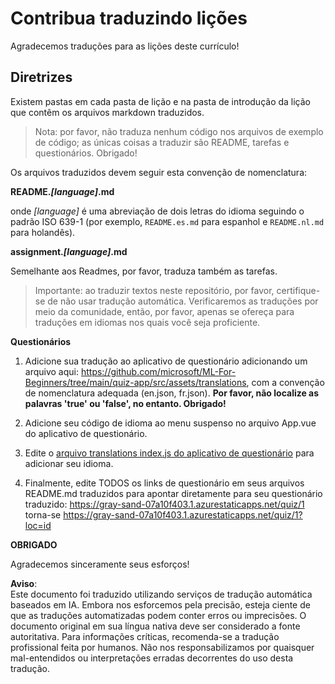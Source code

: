 # Contribua traduzindo lições

Agradecemos traduções para as lições deste currículo!
## Diretrizes

Existem pastas em cada pasta de lição e na pasta de introdução da lição que contêm os arquivos markdown traduzidos.

> Nota: por favor, não traduza nenhum código nos arquivos de exemplo de código; as únicas coisas a traduzir são README, tarefas e questionários. Obrigado!

Os arquivos traduzidos devem seguir esta convenção de nomenclatura:

**README._[language]_.md**

onde _[language]_ é uma abreviação de dois letras do idioma seguindo o padrão ISO 639-1 (por exemplo, `README.es.md` para espanhol e `README.nl.md` para holandês).

**assignment._[language]_.md**

Semelhante aos Readmes, por favor, traduza também as tarefas.

> Importante: ao traduzir textos neste repositório, por favor, certifique-se de não usar tradução automática. Verificaremos as traduções por meio da comunidade, então, por favor, apenas se ofereça para traduções em idiomas nos quais você seja proficiente.

**Questionários**

1. Adicione sua tradução ao aplicativo de questionário adicionando um arquivo aqui: https://github.com/microsoft/ML-For-Beginners/tree/main/quiz-app/src/assets/translations, com a convenção de nomenclatura adequada (en.json, fr.json). **Por favor, não localize as palavras 'true' ou 'false', no entanto. Obrigado!**

2. Adicione seu código de idioma ao menu suspenso no arquivo App.vue do aplicativo de questionário.

3. Edite o [arquivo translations index.js do aplicativo de questionário](https://github.com/microsoft/ML-For-Beginners/blob/main/quiz-app/src/assets/translations/index.js) para adicionar seu idioma.

4. Finalmente, edite TODOS os links de questionário em seus arquivos README.md traduzidos para apontar diretamente para seu questionário traduzido: https://gray-sand-07a10f403.1.azurestaticapps.net/quiz/1 torna-se https://gray-sand-07a10f403.1.azurestaticapps.net/quiz/1?loc=id

**OBRIGADO**

Agradecemos sinceramente seus esforços!

**Aviso**:  
Este documento foi traduzido utilizando serviços de tradução automática baseados em IA. Embora nos esforcemos pela precisão, esteja ciente de que as traduções automatizadas podem conter erros ou imprecisões. O documento original em sua língua nativa deve ser considerado a fonte autoritativa. Para informações críticas, recomenda-se a tradução profissional feita por humanos. Não nos responsabilizamos por quaisquer mal-entendidos ou interpretações erradas decorrentes do uso desta tradução.